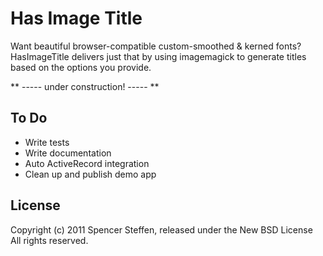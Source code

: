 Has Image Title
===============

Want beautiful browser-compatible custom-smoothed & kerned fonts? HasImageTitle delivers just that by using imagemagick to generate titles based on the options you provide.

** ----- under construction! ----- **
   
To Do
-----

* Write tests
* Write documentation
* Auto ActiveRecord integration
* Clean up and publish demo app


License
-------

Copyright (c) 2011 Spencer Steffen, released under the New BSD License All rights reserved.